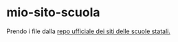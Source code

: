 # mio-sito-scuola
Prendo i file dalla [repo ufficiale dei siti delle scuole statali.](https://github.com/italia/design-scuole-pagine-statiche)

